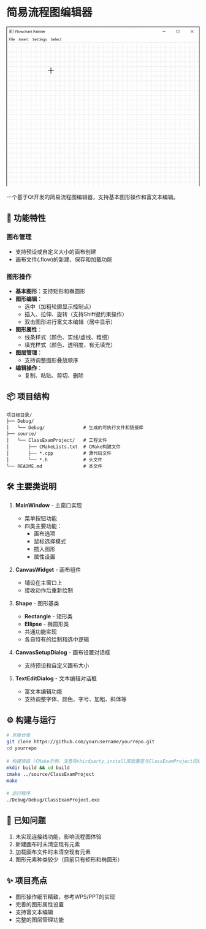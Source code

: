 # 简易流程图编辑器

![功能演示](./demo.gif)

一个基于Qt开发的简易流程图编辑器，支持基本图形操作和富文本编辑。

## 🚀 功能特性

### 画布管理
- 支持预设或自定义大小的画布创建
- 画布文件(.flow)的新建、保存和加载功能

### 图形操作
- **基本图形**：支持矩形和椭圆形
- **图形编辑**：
  - 选中（加粗轮廓显示控制点）
  - 插入、拉伸、旋转（支持Shift键约束操作）
  - 双击图形进行富文本编辑（居中显示）
- **图形属性**：
  - 线条样式（颜色、实线/虚线、粗细）
  - 填充样式（颜色、透明度、有无填充）
- **图层管理**：
  - 支持调整图形叠放顺序
- **编辑操作**：
  - 复制、粘贴、剪切、删除

## 📦 项目结构

```plaintext
项目根目录/
├── Debug/
│   └── Debug/              # 生成的可执行文件和链接库
├── source/
│   └── ClassExamProject/   # 工程文件
│       ├── CMakeLists.txt  # CMake构建文件
│       ├── *.cpp           # 源代码文件
│       └── *.h             # 头文件
└── README.md               # 本文件
```

## 🛠 主要类说明

1. **MainWindow** - 主窗口实现
   - 菜单按钮功能
   - 四类主要功能：
     - 画布选项
     - 鼠标选择模式
     - 插入图形
     - 属性设置

2. **CanvasWidget** - 画布组件
   - 铺设在主窗口上
   - 接收动作后重新绘制

3. **Shape** - 图形基类
   - **Rectangle** - 矩形类
   - **Ellipse** - 椭圆形类
   - 共通功能实现
   - 各自特有的绘制和选中逻辑

4. **CanvasSetupDialog** - 画布设置对话框
   - 支持预设和自定义画布大小

5. **TextEditDialog** - 文本编辑对话框
   - 富文本编辑功能
   - 支持调整字体、颜色、字号、加粗、斜体等

## ⚙️ 构建与运行

```bash
# 克隆仓库
git clone https://github.com/yourusername/yourrepo.git
cd yourrepo

# 构建项目 (CMake示例，注意将thirdparty_install库放置至与ClassExamProject同级)
mkdir build && cd build
cmake ../source/ClassExamProject
make

# 运行程序
./Debug/Debug/ClassExamProject.exe
```

## 📌 已知问题
1. 未实现连接线功能，影响流程图体验
2. 新建画布时未清空现有元素
3. 加载画布文件时未清空现有元素
4. 图形元素种类较少（目前只有矩形和椭圆形）

## ✨ 项目亮点
- 图形操作细节精致，参考WPS/PPT的实现
- 完善的图形属性设置
- 支持富文本编辑
- 完整的图层管理功能
